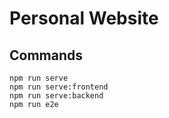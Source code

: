 # Personal Website

## Commands

```
npm run serve
npm run serve:frontend
npm run serve:backend
npm run e2e
```
